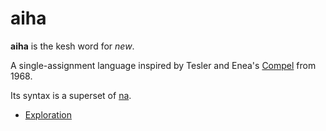 # aiha

**aiha** is the kesh word for _new_.

A single-assignment language inspired by Tesler and Enea's [Compel](https://www.reddit.com/r/ProgrammingLanguages/comments/l1m4wr/a_language_design_for_concurrent_processes/) from 1968.

Its syntax is a superset of [na](https://github.com/kesh-lang/na).

- [Exploration](https://github.com/kesh-lang/aiha/wiki/Exploration)
